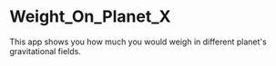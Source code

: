 # Weight_On_Planet_X
This app shows you how much you would weigh in different planet's gravitational fields. 
